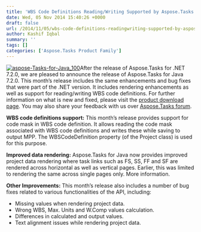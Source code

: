 ```yaml
---
title: 'WBS Code Definitions Reading/Writing Supported by Aspose.Tasks for Java 7.2.0'
date: Wed, 05 Nov 2014 15:40:26 +0000
draft: false
url: /2014/11/05/wbs-code-definitions-readingwriting-supported-by-aspose.tasks-for-java-7.2.0/
author: Kashif Iqbal
summary: ''
tags: []
categories: ['Aspose.Tasks Product Family']
---
```


[![][1]](https://blog.aspose.com/wp-content/uploads/sites/2/2014/11/aspose-Tasks-for-Java_100.png)After the release of Aspose.Tasks for .NET 7.2.0, we are pleased to announce the release of Aspose.Tasks for Java 7.2.0. This month’s release includes the same enhancements and bug fixes that were part of the .NET version. It includes rendering enhancements as well as support for reading/writing WBS code definitions. For further information on what is new and fixed, please visit the [product download page][2]. You may also share your feedback with us over [Aspose.Tasks forum][3].

**WBS code definitions support:** This month’s release provides support for code mask in WBS code definition. It allows reading the code mask associated with WBS code definitions and writes these while saving to output MPP. The WBSCodeDefinition property (of the Project class) is used for this purpose.

**Improved data rendering:** Aspose.Tasks for Java now provides improved project data rendering where task links such as FS, SS, FF and SF are rendered across horizontal as well as vertical pages. Earlier, this was limited to rendering the same across single pages only. More information.

**Other Improvements:** This month’s release also includes a number of bug fixes related to various functionalities of the API, including:

*   Missing values when rendering project data.
*   Wrong WBS, Max. Units and W.Comp values calculation.
*   Differences in calculated and output values.
*   Text alignment issues while rendering project data.




[1]: https://blog.aspose.com/wp-content/uploads/sites/2/2014/11/aspose-Tasks-for-Java_100.png "aspose-Tasks-for-Java_100"
[2]: http://www.aspose.com/community/files/72/java-components/aspose.tasks-for-java/default.aspx
[3]: http://www.aspose.com/community/forums/aspose.tasks-product-family/96/showforum.aspx




